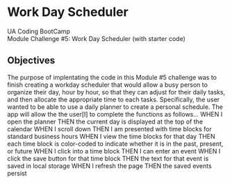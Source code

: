 # Work Day Scheduler

UA Coding BootCamp\
Module Challenge #5: Work Day Scheduler (with starter code)

## Objectives

The purpose of implentating the code in this Module #5 challenge was to finish creating a workday scheduler that would allow a busy person to organize their day, hour by hour, so that they can adjust for their daily tasks, and then allocate the appropriate time to each tasks. Specifically, the user wanted to be able to use a daily planner to create a personal schedule. The app will allow the the user[I] to complete the functions as follows...
WHEN I open the planner
THEN the current day is displayed at the top of the calendar
WHEN I scroll down
THEN I am presented with time blocks for standard business hours
WHEN I view the time blocks for that day
THEN each time block is color-coded to indicate whether it is in the past, present, or future
WHEN I click into a time block
THEN I can enter an event
WHEN I click the save button for that time block
THEN the text for that event is saved in local storage
WHEN I refresh the page
THEN the saved events persist
